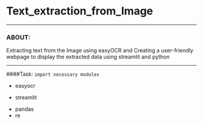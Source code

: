 # Text_extraction_from_Image
----
### ABOUT:
Extracting text from the Image using easyOCR and Creating a user-friendly webpage to display the extracted data using streamlit and python
***

####Task:
`import necessary modules`
- easyocr
* streamlit
+ pandas
+ re
